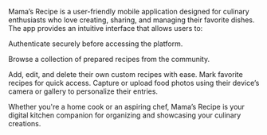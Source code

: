 Mama’s Recipe is a user-friendly mobile application designed for culinary enthusiasts who love creating, sharing, and managing their favorite dishes. The app provides an intuitive interface that allows users to:

Authenticate securely before accessing the platform.

Browse a collection of prepared recipes from the community.

Add, edit, and delete their own custom recipes with ease.
Mark favorite recipes for quick access.
Capture or upload food photos using their device’s camera or gallery to personalize their entries.

Whether you're a home cook or an aspiring chef, Mama’s Recipe is your digital kitchen companion for organizing and showcasing your culinary creations.